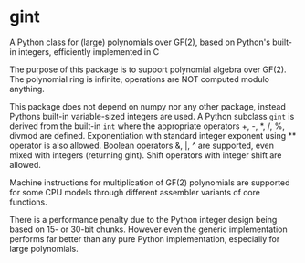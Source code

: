 # gint
A Python class for (large) polynomials over GF(2), based on Python's built-in integers, efficiently implemented in C

The purpose of this package is to support polynomial algebra over GF(2). The
polynomial ring is infinite, operations are NOT computed modulo anything.

This package does not depend on numpy nor any other package, instead Pythons
built-in variable-sized integers are used. A Python subclass `gint` is derived
from the built-in `int` where the appropriate 
operators +, -, \*, /, %, divmod are defined. Exponentiation with standard
integer exponent using ** operator is also allowed. Boolean operators &, |, ^
are supported, even mixed with integers (returning gint). Shift operators with
integer shift are allowed. 

Machine instructions for multiplication of GF(2) polynomials are
supported for some CPU models through different assembler variants of core functions.

There is a performance penalty due to the Python integer design being based
on 15- or 30-bit chunks. However even the generic implementation performs
far better than any pure Python implementation, especially for large polynomials.
